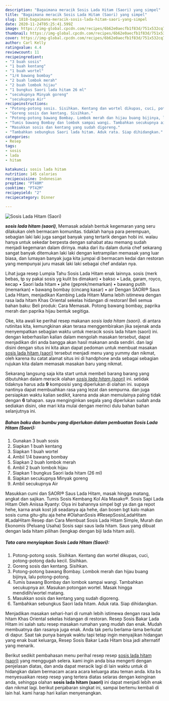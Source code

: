 ```yaml
---
description: "Bagaimana meracik Sosis Lada Hitam (Saori) yang simpel"
title: "Bagaimana meracik Sosis Lada Hitam (Saori) yang simpel"
slug: 1818-bagaimana-meracik-sosis-lada-hitam-saori-yang-simpel
date: 2020-11-24T05:25:41.599Z
image: https://img-global.cpcdn.com/recipes/6b62e0aecfb1f83d/751x532cq70/sosis-lada-hitam-saori-foto-resep-utama.jpg
thumbnail: https://img-global.cpcdn.com/recipes/6b62e0aecfb1f83d/751x532cq70/sosis-lada-hitam-saori-foto-resep-utama.jpg
cover: https://img-global.cpcdn.com/recipes/6b62e0aecfb1f83d/751x532cq70/sosis-lada-hitam-saori-foto-resep-utama.jpg
author: Carl Kelly
ratingvalue: 4.4
reviewcount: 11
recipeingredient:
- "3 buah sosis"
- "1 buah kentang"
- "1 buah wortel"
- "1/4 bawang bombay"
- "2 buah lombok merah"
- "2 buah lombok hijau"
- "1 bungkus Saori lada hitam 26 ml"
- "secukupnya Minyak goreng"
- "secukupnya Air"
recipeinstructions:
- "Potong-potong sosis. Sisihkan. Kentang dan wortel dikupas, cuci, potong-potong dadu kecil. Sisihkan."
- "Goreng sosis dan kentang. Sisihkan."
- "Potong-potong bawang Bombay. Lombok merah dan hijau buang bijinya, lalu potong-potong."
- "Tumis bawang Bombay dan lombok sampai wangi. Tambahkan secukupnya air. Masukan potongan wortel. Masak hingga mendidih/wortel matang."
- "Masukkan sosis dan kentang yang sudah digoreng."
- "Tambahkan sebungkus Saori lada hitam. Aduk rata. Siap dihidangkan."
categories:
- Resep
tags:
- sosis
- lada
- hitam

katakunci: sosis lada hitam 
nutrition: 145 calories
recipecuisine: Indonesian
preptime: "PT40M"
cooktime: "PT42M"
recipeyield: "2"
recipecategory: Dinner

---
```



![Sosis Lada Hitam (Saori)](https://img-global.cpcdn.com/recipes/6b62e0aecfb1f83d/751x532cq70/sosis-lada-hitam-saori-foto-resep-utama.jpg)

<b><i>sosis lada hitam (saori)</i></b>, Memasak adalah bentuk kegemaran yang seru dilakukan oleh bermacam komunitas. tidaklah hanya para perempuan, sebagian laki laki juga sangat banyak yang tertarik dengan hobi ini. walau hanya untuk sekedar berpesta dengan sahabat atau memang sudah menjadi kegemaran dalam dirinya. maka dari itu dalam dunia chef sekarang sangat banyak ditemukan laki laki dengan ketrampilan memasak yang luar biasa, dan lumayan banyak juga kita jumpai di bermacam kedai dan restoran yang mempunyai juru masak laki laki sebagai chef andalan nya.

Lihat juga resep Lumpia Tahu Sosis Lada Hitam enak lainnya. sosis (merk bebas, tp sy pakai sosis yg kulit bs dimakan) • bakso • Lada, garam, royco, kecap • Saori lada hitam • jahe (geprek/memarkan) • bawang putih (memarkan) • bawang bombay (cincang kasar) • air Dengan SAORI® Saus Lada Hitam, menjadikan Kambing Lada Hitam Mama lebih istimewa dengan rasa lada hitam Khas Oriental sekelas hidangan di restoran! Beli semua bahan baku: Beli produk: Cara Memasak. Potong bawang bombay, paprika merah dan paprika hijau bentuk segitiga.

Oke, kita awali ke perihal resep makanan <i>sosis lada hitam (saori)</i>. di antara rutinitas kita, kemungkinan akan terasa menggembirakan jika sejenak anda menyempatkan sebagian waktu untuk meracik sosis lada hitam (saori) ini. dengan keberhasilan kalian dalam mengolah masakan tersebut, dapat menjadikan diri anda bangga akan hasil makanan anda sendiri. dan lagi disini dengan situs ini kita akan dapat pedoman untuk membuat masakan <u>sosis lada hitam (saori)</u> tersebut menjadi menu yang yummy dan nikmat, oleh karena itu catat alamat situs ini di handphone anda sebagai sebagian rujukan kita dalam memasak masakan baru yang nikmat.


Sekarang langsung saja kita start untuk membeli barang barang yang dibutuhkan dalam meracik olahan <u><i>sosis lada hitam (saori)</i></u> ini. setidak tidaknya harus ada <b>9</b> komposisi yang diperlukan di olahan ini. supaya nantinya dapat membuahkan rasa yang lezat dan sempurna. dan juga persiapkan waktu kalian sedikit, karena anda akan memulainya paling tidak dengan <b>6</b> tahapan. saya menginginkan segala yang diperlukan sudah anda sediakan disini, oke mari kita mulai dengan merinci dulu bahan bahan selanjutnya ini.

<!--inarticleads1-->

##### Bahan baku dan bumbu yang diperlukan dalam pembuatan Sosis Lada Hitam (Saori):

1. Gunakan 3 buah sosis
1. Siapkan 1 buah kentang
1. Siapkan 1 buah wortel
1. Ambil 1/4 bawang bombay
1. Siapkan 2 buah lombok merah
1. Ambil 2 buah lombok hijau
1. Siapkan 1 bungkus Saori lada hitam (26 ml)
1. Siapkan secukupnya Minyak goreng
1. Ambil secukupnya Air


Masukkan cumi dan SAORI® Saus Lada Hitam, masak hingga matang, angkat dan sajikan. Tumis Sosis Kembang Kol Ala Masako®. Sosis Sapi Lada Hitam Oleh Anissa Ryanty: Oiya ini bahannya simpel bgt ya dan ga repot hehe, karna anak kost jdi seadanya aja hehe, dan bosen bgt kalo makan sosis cuma gitu-gitu aja hehe #OlahanSosis #ResepSosisLadaHitam #LadaHitam Resep dan Cara Membuat Sosis Lada Hitam Simple, Murah dan Ekonomis (Peluang Usaha) Sosis sapi saus lada hitam. Saus yang dibuat dengan lada hitam pilihan (lengkap dengan biji lada hitam asli). 

<!--inarticleads2-->

##### Tata cara menyiapkan Sosis Lada Hitam (Saori):

1. Potong-potong sosis. Sisihkan. Kentang dan wortel dikupas, cuci, potong-potong dadu kecil. Sisihkan.
1. Goreng sosis dan kentang. Sisihkan.
1. Potong-potong bawang Bombay. Lombok merah dan hijau buang bijinya, lalu potong-potong.
1. Tumis bawang Bombay dan lombok sampai wangi. Tambahkan secukupnya air. Masukan potongan wortel. Masak hingga mendidih/wortel matang.
1. Masukkan sosis dan kentang yang sudah digoreng.
1. Tambahkan sebungkus Saori lada hitam. Aduk rata. Siap dihidangkan.


Menjadikan masakan sehari-hari di rumah lebih istimewa dengan rasa lada hitam Khas Oriental sekelas hidangan di restoran. Resep Sosis Bakar Lada Hitam ini salah satu resep masakan rumahan yang mudah dan enak. Mudah membuatnya dan rasanya juga enak. Anda tak perlu berlama-lama berkutat di dapur. Saat tak punya banyak waktu tapi tetap ingin menyajikan hidangan yang enak buat keluarga, Resep Sosis Bakar Lada Hitam bisa jadi alternatif yang menarik. 

Berikut sedikit pembahasan menu perihal resep resep <u>sosis lada hitam (saori)</u> yang menggugah selera. kami ingin anda bisa mengerti dengan penjelasan diatas, dan anda dapat meracik lagi di lain waktu untuk di hidangkan dalam bermacam acara acara keluarga atau teman anda. kita bs menyesuaikan resep resep yang tertera diatas selaras dengan keinginan anda, sehingga olahan <b>sosis lada hitam (saori)</b> ini dapat menjadi lebih enak dan nikmat lagi. berikut penjabaran singkat ini, sampai bertemu kembali di lain hal. kami harap hari kalian menyenangkan.
